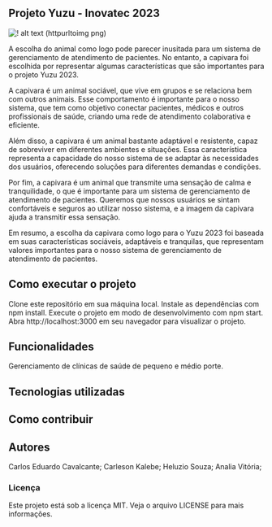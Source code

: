 ## Projeto Yuzu - Inovatec 2023

![! alt text (httpurltoimg png)](https://user-images.githubusercontent.com/81199710/231051635-717bcd41-7f47-48e7-8a5d-b30625185bba.png)



A escolha do animal como logo pode parecer inusitada para um sistema de gerenciamento de atendimento de pacientes. No entanto, a capivara foi escolhida por representar algumas características que são importantes para o projeto Yuzu 2023.

A capivara é um animal sociável, que vive em grupos e se relaciona bem com outros animais. Esse comportamento é importante para o nosso sistema, que tem como objetivo conectar pacientes, médicos e outros profissionais de saúde, criando uma rede de atendimento colaborativa e eficiente.

Além disso, a capivara é um animal bastante adaptável e resistente, capaz de sobreviver em diferentes ambientes e situações. Essa característica representa a capacidade do nosso sistema de se adaptar às necessidades dos usuários, oferecendo soluções para diferentes demandas e condições.

Por fim, a capivara é um animal que transmite uma sensação de calma e tranquilidade, o que é importante para um sistema de gerenciamento de atendimento de pacientes. Queremos que nossos usuários se sintam confortáveis e seguros ao utilizar nosso sistema, e a imagem da capivara ajuda a transmitir essa sensação.

Em resumo, a escolha da capivara como logo para o Yuzu 2023 foi baseada em suas características sociáveis, adaptáveis e tranquilas, que representam valores importantes para o nosso sistema de gerenciamento de atendimento de pacientes.

## Como executar o projeto
Clone este repositório em sua máquina local.
Instale as dependências com npm install.
Execute o projeto em modo de desenvolvimento com npm start.
Abra http://localhost:3000 em seu navegador para visualizar o projeto.

## Funcionalidades

Gerenciamento de clínicas de saúde de pequeno e médio porte.

## Tecnologias utilizadas


## Como contribuir


## Autores

Carlos Eduardo Cavalcante;
Carleson Kalebe;
Heluzio Souza;
Analia Vitória;

### Licença
Este projeto está sob a licença MIT. Veja o arquivo LICENSE para mais informações.
